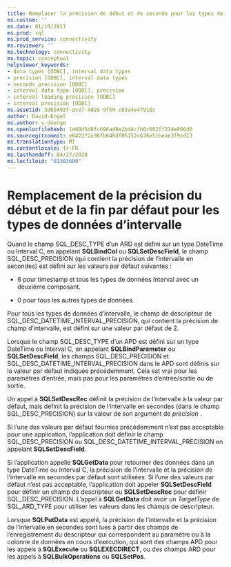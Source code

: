 ```yaml
---
title: Remplacer la précision de début et de seconde pour les types de données d’intervalle | Microsoft Docs
ms.custom: ''
ms.date: 01/19/2017
ms.prod: sql
ms.prod_service: connectivity
ms.reviewer: ''
ms.technology: connectivity
ms.topic: conceptual
helpviewer_keywords:
- data types [ODBC], interval data types
- precision [ODBC], interval data types
- seconds precision [ODBC]
- interval data type [ODBC], precision
- interval leading precision [ODBC]
- interval precision [ODBC]
ms.assetid: 3d65493f-dce7-4d29-9f59-c63a4e47918c
author: David-Engel
ms.author: v-daenge
ms.openlocfilehash: 1e60d5d8fc696ad8e2bd4cfb0c082ff214e066d0
ms.sourcegitcommit: e042272a38fb646df05152c676e5cbeae3f9cd13
ms.translationtype: MT
ms.contentlocale: fr-FR
ms.lasthandoff: 04/27/2020
ms.locfileid: "81303600"
---
```

# <a name="overriding-default-leading-and-seconds-precision-for-interval-data-types"></a>Remplacement de la précision du début et de la fin par défaut pour les types de données d’intervalle
Quand le champ SQL_DESC_TYPE d’un ARD est défini sur un type DateTime ou Interval C, en appelant **SQLBindCol** ou **SQLSetDescField**, le champ SQL_DESC_PRECISION (qui contient la précision de l’intervalle en secondes) est défini sur les valeurs par défaut suivantes :  
  
-   6 pour timestamp et tous les types de données Interval avec un deuxième composant.  
  
-   0 pour tous les autres types de données.  
  
 Pour tous les types de données d’intervalle, le champ de descripteur de SQL_DESC_DATETIME_INTERVAL_PRECISION, qui contient la précision de champ d’intervalle, est défini sur une valeur par défaut de 2.  
  
 Lorsque le champ SQL_DESC_TYPE d’un APD est défini sur un type DateTime ou Interval C, en appelant **SQLBindParameter** ou **SQLSetDescField**, les champs SQL_DESC_PRECISION et SQL_DESC_DATETIME_INTERVAL_PRECISION dans le APD sont définis sur la valeur par défaut indiquée précédemment. Cela est vrai pour les paramètres d’entrée, mais pas pour les paramètres d’entrée/sortie ou de sortie.  
  
 Un appel à **SQLSetDescRec** définit la précision de l’intervalle à la valeur par défaut, mais définit la précision de l’intervalle en secondes (dans le champ SQL_DESC_PRECISION) sur la valeur de son argument de *précision* .  
  
 Si l’une des valeurs par défaut fournies précédemment n’est pas acceptable pour une application, l’application doit définir le champ SQL_DESC_PRECISION ou SQL_DESC_DATETIME_INTERVAL_PRECISION en appelant **SQLSetDescField**.  
  
 Si l’application appelle **SQLGetData** pour retourner des données dans un type DateTime ou Interval C, la précision de l’intervalle et la précision de l’intervalle en secondes par défaut sont utilisées. Si l’une des valeurs par défaut n’est pas acceptable, l’application doit appeler **SQLSetDescField** pour définir un champ de descripteur ou **SQLSetDescRec** pour définir SQL_DESC_PRECISION. L’appel à **SQLGetData** doit avoir un *TargetType* de SQL_ARD_TYPE pour utiliser les valeurs dans les champs de descripteur.  
  
 Lorsque **SQLPutData** est appelé, la précision de l’intervalle et la précision de l’intervalle en secondes sont lues à partir des champs de l’enregistrement du descripteur qui correspondent au paramètre ou à la colonne de données en cours d’exécution, qui sont des champs APD pour les appels à **SQLExecute** ou **SQLEXECDIRECT**, ou des champs ARD pour les appels à **SQLBulkOperations** ou **SQLSetPos**.
